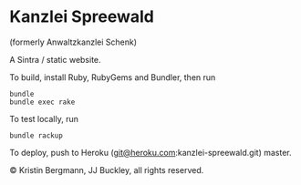 Kanzlei Spreewald
=================

(formerly Anwaltzkanzlei Schenk)

A Sintra / static website.

To build, install Ruby, RubyGems and Bundler, then run

    bundle
    bundle exec rake

To test locally, run

    bundle rackup

To deploy, push to Heroku (git@heroku.com:kanzlei-spreewald.git) master.

© Kristin Bergmann, JJ Buckley, all rights reserved.
